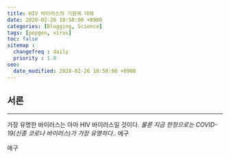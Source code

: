 ```yaml
---
title: HIV 바이러스의 기원에 대해
date: 2020-02-26 10:50:00 +0900
categories: [Blogging, Science]
tags: [popgen, virus]
toc: false
sitemap :
  changefreq : daily
  priority : 1.0
seo:
  date_modified: 2020-02-26 10:50:00 +0900
---
```


## 서론

***

가장 유명한 바이러스는 아마 HIV 바이러스일 것이다. _물론 지금 한정으로는 COVID-19(신종 코로나 바이러스)가 가장 유명하다.._ 에구

에구
